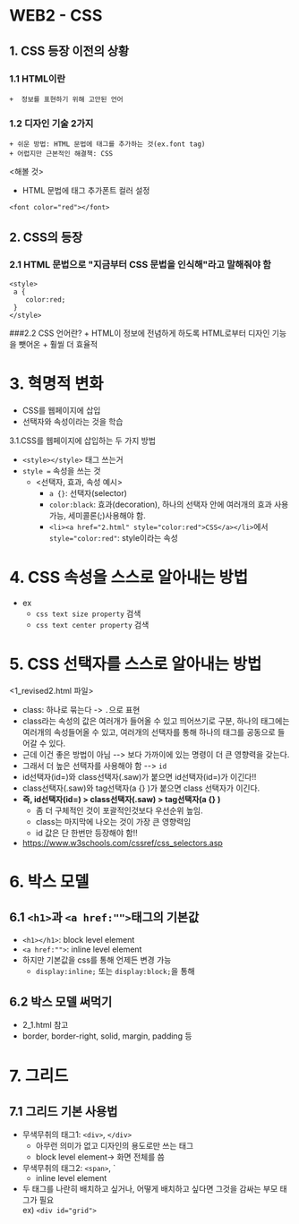 # WEB2 - CSS
## 1. CSS 등장 이전의 상황
### 1.1 HTML이란
	+  정보를 표현하기 위해 고안된 언어
### 1.2 디자인 기술 2가지
	+ 쉬운 방법: HTML 문법에 태그를 추가하는 것(ex.font tag)
	+ 어렵지만 근본적인 해결책: CSS
<해볼 것>
- HTML 문법에 태그 추가폰트 컬러 설정
```
<font color="red"></font>
```


## 2. CSS의 등장
### 2.1 HTML 문법으로 "지금부터 CSS 문법을 인식해"라고 말해줘야 함 
```
<style>
 a {
 	color:red;
 }
</style>
```
###2.2 CSS 언어란?
	+ HTML이 정보에 전념하게 하도록 HTML로부터 디자인 기능을 뺏어온 
	+ 훨씰 더 효율적

# 3. 혁명적 변화
- CSS를 웹페이지에 삽입
- 선택자와 속성이라는 것을 학습

3.1.CSS를 웹페이지에 삽입하는 두 가지 방법
- `<style></style>` 태그 쓰는거
- `style =` 속성을 쓰는 것
	+ <선택자, 효과, 속성 예시>
		+ `a {}`: 선택자(selector)
		+ `color:black`: 효과(decoration), 하나의 선택자 안에 여러개의 효과 사용 가능, 세미콜론(;)사용해야 함.
		+ `<li><a href="2.html" style="color:red">CSS</a></li>`에서 `style="color:red"`: style이라는 속성

# 4. CSS 속성을 스스로 알아내는 방법
- ex
	+ `css text size property` 검색
	+ `css text center property` 검색



# 5. CSS 선택자를 스스로 알아내는 방법
<1_revised2.html 파일>
- class: 하나로 묶는다 -> `.`으로 표현
- class라는 속성의 값은 여러개가 들어올 수 있고 띄어쓰기로 구분, 
하나의 태그에는 여러개의 속성들어올 수 있고, 여러개의 선택자를 통해 하나의 태그를 공동으로 들어갈 수 있다.
- 근데 이건 좋은 방법이 아님 --> 보다 가까이에 있는 명령이 더 큰 영향력을 갖는다.
- 그래서 더 높은 선택자를 사용해야 함 --> `id`
- id선택자(id=)와 class선택자(.saw)가 붙으면 id선택자(id=)가 이긴다!!
- class선택자(.saw)와 tag선택자(a {} )가 붙으면 class 선택자가 이긴다.
- **즉, id선택자(id=) > class선택자(.saw) >  tag선택자(a {} )**
	+ 좀 더 구체적인 것이 포괄적인것보다 우선순위 높임.
	+ class는 마지막에 나오는 것이 가장 큰 영향력임
	+ id 값은 단 한번만 등장해야 함!!
- https://www.w3schools.com/cssref/css_selectors.asp

# 6. 박스 모델
## 6.1 `<h1>`과 `<a href:"">`태그의 기본값
- `<h1></h1>`: block level element
- `<a href:"">`: inline level element
- 하지만 기본값을 css를 통해 언제든 변경 가능
	+ `display:inline;` 또는 `display:block;`을 통해
## 6.2 박스 모델 써먹기
- 2_1.html 참고
- border, border-right, solid, margin, padding 등 

# 7. 그리드
## 7.1 그리드 기본 사용법
- 무색무취의 태그1:  `<div>`, `</div>`
	+ 아무런 의미가 없고 디자인의 용도로만 쓰는 태그
	+ block level element-> 화면 전체를 씀
- 무색무취의 태그2:  `<span>`, `</span>
	+ inline level element
- 두 태그를 나란히 배치하고 싶거나, 어떻게 배치하고 싶다면 그것을 감싸는 부모 태그가 필요 <br>
ex) `<div id="grid">`
